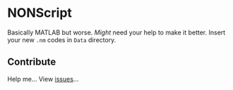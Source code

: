 # NONScript
Basically MATLAB but worse. *Might* need your help to make it better. Insert your new `.nm` codes in `Data` directory.


## Contribute

Help me... View [issues](ISSUES.MD)...
